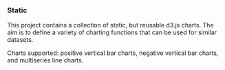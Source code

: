 ### Static  
  
This project contains a collection of static, but reusable d3.js charts. The aim is to define a variety of charting functions that can be used for similar datasets.  
  
Charts supported: positive vertical bar charts, negative vertical bar charts, and multiseries line charts.